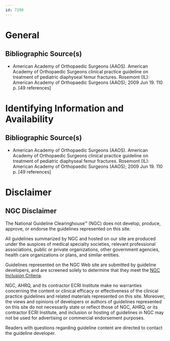 ```yaml
---
id: 7298
---
```


# General

## Bibliographic Source(s)

- American Academy of Orthopaedic Surgeons (AAOS). American Academy of Orthopaedic Surgeons clinical practice guideline on treatment of pediatric diaphyseal femur fractures. Rosemont (IL): American Academy of Orthopaedic Surgeons (AAOS); 2009 Jun 19. 110 p. [49 references]

# Identifying Information and Availability

## Bibliographic Source(s)

- American Academy of Orthopaedic Surgeons (AAOS). American Academy of Orthopaedic Surgeons clinical practice guideline on treatment of pediatric diaphyseal femur fractures. Rosemont (IL): American Academy of Orthopaedic Surgeons (AAOS); 2009 Jun 19. 110 p. [49 references]

# Disclaimer

## NGC Disclaimer

The National Guideline Clearinghouse™ (NGC) does not develop, produce, approve, or endorse the guidelines represented on this site.

All guidelines summarized by NGC and hosted on our site are produced under the auspices of medical specialty societies, relevant professional associations, public or private organizations, other government agencies, health care organizations or plans, and similar entities.

Guidelines represented on the NGC Web site are submitted by guideline developers, and are screened solely to determine that they meet the [NGC Inclusion Criteria](/help-and-about/summaries/inclusion-criteria).

NGC, AHRQ, and its contractor ECRI Institute make no warranties concerning the content or clinical efficacy or effectiveness of the clinical practice guidelines and related materials represented on this site. Moreover, the views and opinions of developers or authors of guidelines represented on this site do not necessarily state or reflect those of NGC, AHRQ, or its contractor ECRI Institute, and inclusion or hosting of guidelines in NGC may not be used for advertising or commercial endorsement purposes.

Readers with questions regarding guideline content are directed to contact the guideline developer.

